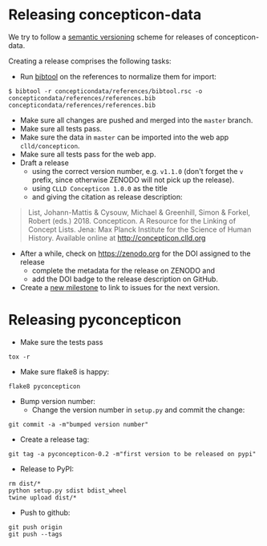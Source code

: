 
Releasing concepticon-data
==========================

We try to follow a [semantic versioning](http://semver.org/) scheme for releases of
concepticon-data.

Creating a release comprises the following tasks:

- Run [bibtool](http://www.gerd-neugebauer.de/software/TeX/BibTool/en/) on the references 
to normalize them for import:
```
$ bibtool -r concepticondata/references/bibtool.rsc -o concepticondata/references/references.bib concepticondata/references/references.bib
```

- Make sure all changes are pushed and merged into the `master` branch.
- Make sure all tests pass.
- Make sure the data in `master` can be imported into the web app `clld/concepticon`.
- Make sure all tests pass for the web app.
- Draft a release 
  - using the correct version number, e.g. `v1.1.0` (don't forget the `v` 
    prefix, since otherwise ZENODO will not pick up the release). 
  - using `CLLD Concepticon 1.0.0` as the title
  - and giving the citation as release description:

> List, Johann-Mattis & Cysouw, Michael & Greenhill, Simon & Forkel, Robert (eds.) 2018. Concepticon. 
> A Resource for the Linking of Concept Lists. 
> Jena: Max Planck Institute for the Science of Human History.
> Available online at http://concepticon.clld.org

- After a while, check on https://zenodo.org for the DOI assigned to the release
  - complete the metadata for the release on ZENODO and
  - add the DOI badge to the release description on GitHub.
- Create a [new milestone](https://github.com/clld/concepticon-data/milestones) to
  link to issues for the next version.


Releasing pyconcepticon
=======================

- Make sure the tests pass
```
tox -r
```

- Make sure flake8 is happy:
```
flake8 pyconcepticon
```

- Bump version number:
  - Change the version number in `setup.py` and commit the change:
```
git commit -a -m"bumped version number"
```

- Create a release tag:
```
git tag -a pyconcepticon-0.2 -m"first version to be released on pypi"
```

- Release to PyPI:
```
rm dist/*
python setup.py sdist bdist_wheel
twine upload dist/*
```

- Push to github:
```
git push origin
git push --tags
```

